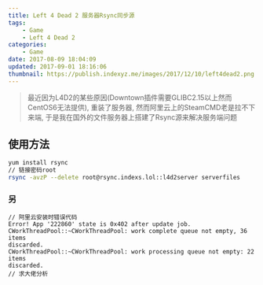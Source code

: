 ```yaml
---
title: Left 4 Dead 2 服务器Rsync同步源
tags: 
    - Game
    - Left 4 Dead 2
categories:
    - Game
date: 2017-08-09 18:04:09
updated: 2017-09-01 18:16:06
thumbnail: https://publish.indexyz.me/images/2017/12/10/left4dead2.png
---
```

> 最近因为L4D2的某些原因(Downtown插件需要GLIBC2.15以上然而CentOS6无法提供), 
重装了服务器, 然而阿里云上的SteamCMD老是拉不下来端, 
于是我在国外的文件服务器上搭建了Rsync源来解决服务端问题


<!--more-->

## 使用方法
```bash
yum install rsync
// 链接密码root
rsync -avzP --delete root@rsync.indexs.lol::l4d2server serverfiles
```

### 另
```
// 阿里云安装时错误代码
Error! App '222860' state is 0x402 after update job.
CWorkThreadPool::~CWorkThreadPool: work complete queue not empty, 36 items 
discarded.
CWorkThreadPool::~CWorkThreadPool: work processing queue not empty: 22 items 
discarded.
// 求大佬分析
```
